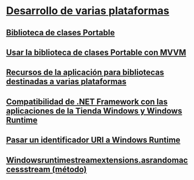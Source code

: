 # [Desarrollo de varias plataformas](index.md)
## [Biblioteca de clases Portable](cross-platform-development-with-the-portable-class-library.md)
## [Usar la biblioteca de clases Portable con MVVM](using-portable-class-library-with-model-view-view-model.md)
## [Recursos de la aplicación para bibliotecas destinadas a varias plataformas](app-resources-for-libraries-that-target-multiple-platforms.md)
## [Compatibilidad de .NET Framework con las aplicaciones de la Tienda Windows y Windows Runtime](support-for-windows-store-apps-and-windows-runtime.md)
## [Pasar un identificador URI a Windows Runtime](passing-a-uri-to-the-windows-runtime.md)
## [Windowsruntimestreamextensions.asrandomaccessstream (método)](windowsruntimestreamextensions-asrandomaccessstream-method.md)
